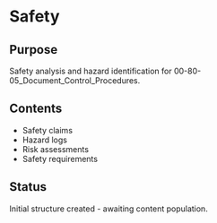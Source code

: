 # Safety

## Purpose
Safety analysis and hazard identification for 00-80-05_Document_Control_Procedures.

## Contents
- Safety claims
- Hazard logs
- Risk assessments
- Safety requirements

## Status
Initial structure created - awaiting content population.
